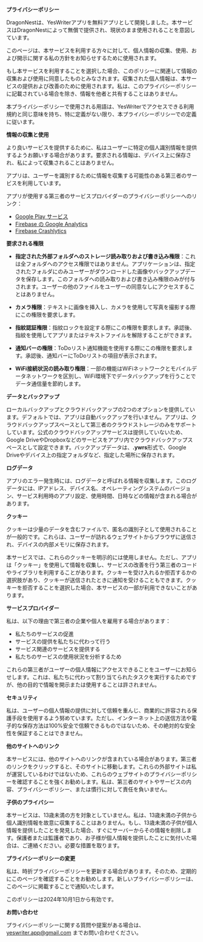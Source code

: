 **プライバシーポリシー**

DragonNestは、YesWriterアプリを無料アプリとして開発しました。本サービスはDragonNestによって無償で提供され、現状のまま使用されることを意図しています。

このページは、本サービスを利用する方々に対して、個人情報の収集、使用、および開示に関する私の方針をお知らせするために使用されます。

もし本サービスを利用することを選択した場合、このポリシーに関連して情報の収集および使用に同意したものとみなされます。収集された個人情報は、本サービスの提供および改善のために使用されます。私は、このプライバシーポリシーに記載されている場合を除き、情報を他者と共有することはありません。

本プライバシーポリシーで使用される用語は、YesWriterでアクセスできる利用規約と同じ意味を持ち、特に定義がない限り、本プライバシーポリシーでの定義に従います。

**情報の収集と使用**

より良いサービスを提供するために、私はユーザーに特定の個人識別情報を提供するようお願いする場合があります。要求される情報は、デバイス上に保存され、私によって収集されることはありません。

アプリは、ユーザーを識別するために情報を収集する可能性のある第三者のサービスを利用しています。

アプリが使用する第三者のサービスプロバイダーのプライバシーポリシーへのリンク：

- [Google Play サービス](https://www.google.com/policies/privacy/)
- [Firebase の Google Analytics](https://firebase.google.com/policies/analytics)
- [Firebase Crashlytics](https://firebase.google.com/support/privacy/)

**要求される権限**

- **指定された外部フォルダへのストレージ読み取りおよび書き込み権限**：これは全フォルダへのアクセス権限ではありません。アプリケーションは、指定されたフォルダにのみユーザーがダウンロードした画像やバックアップデータを保存します。このフォルダへの読み取りおよび書き込み権限のみが付与されます。ユーザーの他のファイルをユーザーの同意なしにアクセスすることはありません。

- **カメラ権限**：テキストに画像を挿入し、カメラを使用して写真を撮影する際にこの権限を要求します。

- **指紋認証権限**：指紋ロックを設定する際にこの権限を要求します。承認後、指紋を使用してアプリまたはテキストファイルを解除することができます。

- **通知バーの権限**：ToDoリスト通知機能を使用する際にこの権限を要求します。承認後、通知バーにToDoリストの項目が表示されます。

- **WiFi接続状況の読み取り権限**：一部の機能はWiFiネットワークとモバイルデータネットワークを区別し、WiFi環境下でデータバックアップを行うことでデータ通信量を節約します。

**データとバックアップ**

ローカルバックアップとクラウドバックアップの2つのオプションを提供しています。デフォルトでは、アプリは自動バックアップを行いません。アプリは、クラウドバックアップスペースとして第三者のクラウドストレージのみをサポートしています。公式のクラウドバックアップサービスは提供していないため、Google DriveやDropboxなどのサービスをアプリ内でクラウドバックアップスペースとして設定できます。バックアップデータは、**.ywrs**形式で、Google Driveやデバイス上の指定フォルダなど、指定した場所に保存されます。

**ログデータ**

アプリのエラー発生時には、ログデータと呼ばれる情報を収集します。このログデータには、IPアドレス、デバイス名、オペレーティングシステムのバージョン、サービス利用時のアプリ設定、使用時間、日時などの情報が含まれる場合があります。

**クッキー**

クッキーは少量のデータを含むファイルで、匿名の識別子として使用されることが一般的です。これらは、ユーザーが訪れるウェブサイトからブラウザに送信され、デバイスの内部メモリに保存されます。

本サービスでは、これらのクッキーを明示的には使用しません。ただし、アプリは「クッキー」を使用して情報を収集し、サービスの改善を行う第三者のコードやライブラリを利用することがあります。クッキーを受け入れるか拒否するかの選択肢があり、クッキーが送信されたときに通知を受けることもできます。クッキーを拒否することを選択した場合、本サービスの一部が利用できないことがあります。

**サービスプロバイダー**

私は、以下の理由で第三者の企業や個人を雇用する場合があります：

- 私たちのサービスの促進
- サービスの提供を私たちに代わって行う
- サービス関連のサービスを提供する
- 私たちのサービスの使用状況を分析するため

これらの第三者がユーザーの個人情報にアクセスできることをユーザーにお知らせします。これは、私たちに代わって割り当てられたタスクを実行するためですが、他の目的で情報を開示または使用することは許されません。

**セキュリティ**

私は、ユーザーの個人情報の提供に対して信頼を重んじ、商業的に許容される保護手段を使用するよう努めています。ただし、インターネット上の送信方法や電子的な保存方法は100%安全で信頼できるものではないため、その絶対的な安全性を保証することはできません。

**他のサイトへのリンク**

本サービスには、他のサイトへのリンクが含まれている場合があります。第三者のリンクをクリックすると、そのサイトに移動します。これらの外部サイトは私が運営しているわけではないため、これらのウェブサイトのプライバシーポリシーを確認することを強くお勧めします。私は、第三者のサイトやサービスの内容、プライバシーポリシー、または慣行に対して責任を負いません。

**子供のプライバシー**

本サービスは、13歳未満の方を対象としていません。私は、13歳未満の子供から個人識別情報を故意に収集することはありません。もし、13歳未満の子供が個人情報を提供したことを発見した場合、すぐにサーバーからその情報を削除します。保護者または監護者であり、お子様が個人情報を提供したことに気付いた場合は、ご連絡ください。必要な措置を取ります。

**プライバシーポリシーの変更**

私は、時折プライバシーポリシーを更新する場合があります。そのため、定期的にこのページを確認することをお勧めします。新しいプライバシーポリシーは、このページに掲載することで通知いたします。

このポリシーは2024年10月1日から有効です。

**お問い合わせ**

プライバシーポリシーに関する質問や提案がある場合は、yeswriter.app@gmail.com までお問い合わせください。